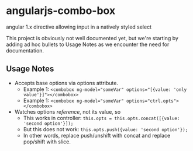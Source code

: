 # angularjs-combo-box
angular 1.x directive allowing input in a natively styled select

This project is obviously not well documented yet, but we're starting by adding ad hoc bullets to Usage Notes as we encounter the need for documentation.

## Usage Notes
  * Accepts base options via options attribute.
    * Example 1: ```<combobox ng-model="someVar" options="[{value: 'only value'}]"></combobox>```
    * Example 1: ```<combobox ng-model="someVar" options="ctrl.opts"></combobox>```
  * Watches options *reference*, not its value, so
    * This works in controller: ```this.opts = this.opts.concat([{value: 'second option'}]);```
    * But this does not work: ```this.opts.push({value: 'second option'});```
    * In other words, replace push/unshift with concat and replace pop/shift with slice.
